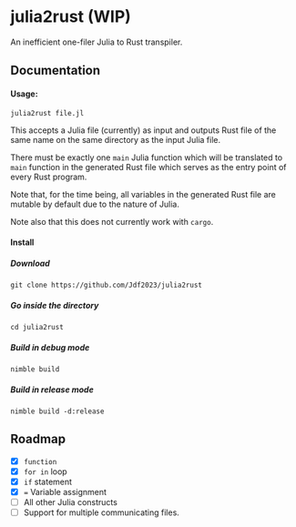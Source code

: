 # julia2rust (WIP)

An inefficient one-filer Julia to Rust transpiler.

## Documentation


#### Usage:

    julia2rust file.jl


This accepts a Julia file (currently) as input and outputs Rust file of the same name on the same directory as the input Julia file.

There must be exactly one `main` Julia function which will be translated to `main` function in the generated Rust file which serves as the entry point of every Rust program.

Note that, for the time being, all variables in the generated Rust file are mutable by default due to the nature of Julia.

Note also that this does not currently work with `cargo`.

#### Install

##### Download
    git clone https://github.com/Jdf2023/julia2rust

##### Go inside the directory
    cd julia2rust

##### Build in debug mode
    nimble build

##### Build in release mode
    nimble build -d:release

## Roadmap

 - [x] `function`
 - [x] `for in` loop
 - [x] `if` statement
 - [x] `=` Variable assignment
 - [ ] All other Julia constructs
 - [ ] Support for multiple communicating files.